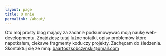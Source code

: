 ```yaml
---
layout: page
title: O mnie
permalink: /about/
---
```


Oto mój prosty blog mający za zadanie podsumowywać moją naukę web-developmentu.
Znajdziesz tutaj luźne notatki, opisy problemów które napotkałem, ciekawe fragmenty kodu czy projekty.
Zachęcam do śledzenia.
Skontaktuj się ze mną: baartoszsobczynski@gmail.com
